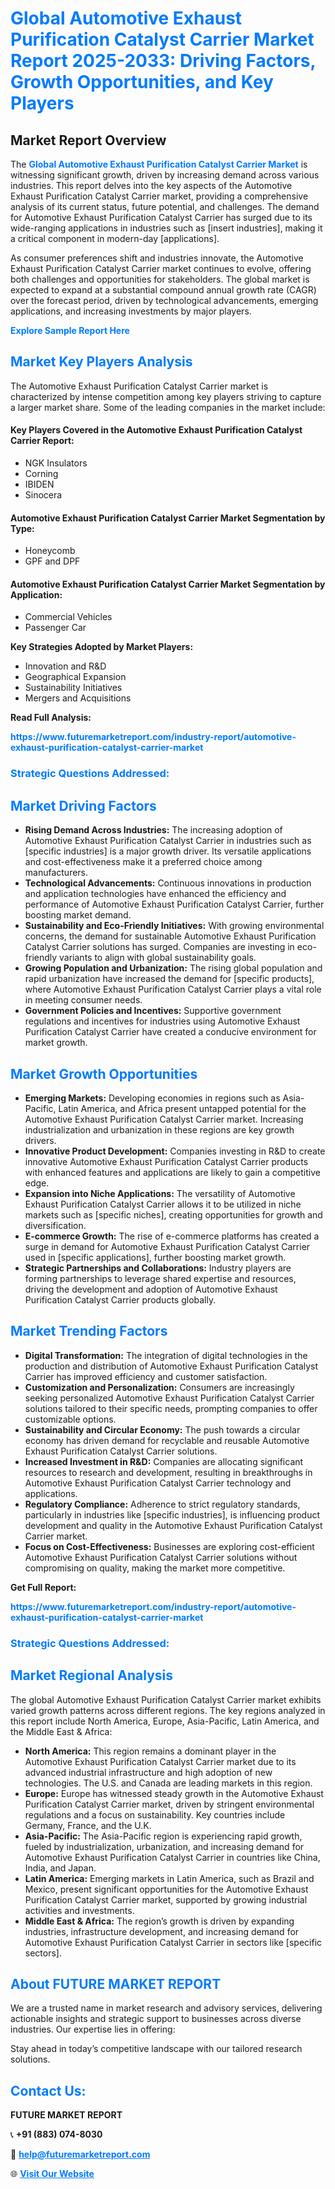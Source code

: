 <h1 style="color: #007BFF;">Global Automotive Exhaust Purification Catalyst Carrier Market Report 2025-2033: Driving Factors, Growth Opportunities, and Key Players</h1>

<section id="overview">
<h2>Market Report Overview</h2>
<p>The <a href="https://www.futuremarketreport.com/industry-report/automotive-exhaust-purification-catalyst-carrier-market" style="color: #007BFF; text-decoration: none;"><strong>Global Automotive Exhaust Purification Catalyst Carrier Market</strong></a> is witnessing significant growth, driven by increasing demand across various industries. This report delves into the key aspects of the Automotive Exhaust Purification Catalyst Carrier market, providing a comprehensive analysis of its current status, future potential, and challenges. The demand for Automotive Exhaust Purification Catalyst Carrier has surged due to its wide-ranging applications in industries such as [insert industries], making it a critical component in modern-day [applications].</p>
<p>As consumer preferences shift and industries innovate, the Automotive Exhaust Purification Catalyst Carrier market continues to evolve, offering both challenges and opportunities for stakeholders. The global market is expected to expand at a substantial compound annual growth rate (CAGR) over the forecast period, driven by technological advancements, emerging applications, and increasing investments by major players.</p>
</section>

<section id="overview">
<p><a href="https://www.futuremarketreport.com/request-sample/reportId=45557" style="color: #007BFF; text-decoration: none;"><strong>Explore Sample Report Here</strong></a></p>
</section>

<section id="key-players">
<h2 style="color: #007BFF;">Market Key Players Analysis</h2>
<p>The Automotive Exhaust Purification Catalyst Carrier market is characterized by intense competition among key players striving to capture a larger market share. Some of the leading companies in the market include:</p>
<h4>Key Players Covered in the Automotive Exhaust Purification Catalyst Carrier Report:</h4>
<ul><li>NGK Insulators</li><li>Corning</li><li>IBIDEN</li><li>Sinocera</li></ul>
<h4>Automotive Exhaust Purification Catalyst Carrier Market Segmentation by Type:</h4>
<ul><li>Honeycomb</li><li>GPF and DPF</li></ul>

<h4>Automotive Exhaust Purification Catalyst Carrier Market Segmentation by Application:</h4>
<ul><li>Commercial Vehicles</li><li>Passenger Car</li></ul>
<p><strong>Key Strategies Adopted by Market Players:</strong></p>
<ul>
<li>Innovation and R&D</li>
<li>Geographical Expansion</li>
<li>Sustainability Initiatives</li>
<li>Mergers and Acquisitions</li>
</ul>
</section>

<section>
<p><strong>Read Full Analysis: </strong></p><a href="https://www.futuremarketreport.com/industry-report/automotive-exhaust-purification-catalyst-carrier-market" style="color: #007BFF; text-decoration: none;"><strong>https://www.futuremarketreport.com/industry-report/automotive-exhaust-purification-catalyst-carrier-market</strong></a>
<h3 style="color: #007BFF;">Strategic Questions Addressed:</h3>
</section>

<section id="driving-factors">
<h2 style="color: #007BFF;">Market Driving Factors</h2>
<ul>
<li><strong>Rising Demand Across Industries:</strong> The increasing adoption of Automotive Exhaust Purification Catalyst Carrier in industries such as [specific industries] is a major growth driver. Its versatile applications and cost-effectiveness make it a preferred choice among manufacturers.</li>
<li><strong>Technological Advancements:</strong> Continuous innovations in production and application technologies have enhanced the efficiency and performance of Automotive Exhaust Purification Catalyst Carrier, further boosting market demand.</li>
<li><strong>Sustainability and Eco-Friendly Initiatives:</strong> With growing environmental concerns, the demand for sustainable Automotive Exhaust Purification Catalyst Carrier solutions has surged. Companies are investing in eco-friendly variants to align with global sustainability goals.</li>
<li><strong>Growing Population and Urbanization:</strong> The rising global population and rapid urbanization have increased the demand for [specific products], where Automotive Exhaust Purification Catalyst Carrier plays a vital role in meeting consumer needs.</li>
<li><strong>Government Policies and Incentives:</strong> Supportive government regulations and incentives for industries using Automotive Exhaust Purification Catalyst Carrier have created a conducive environment for market growth.</li>
</ul>
</section>

<section id="growth-opportunities">
<h2 style="color: #007BFF;">Market Growth Opportunities</h2>
<ul>
<li><strong>Emerging Markets:</strong> Developing economies in regions such as Asia-Pacific, Latin America, and Africa present untapped potential for the Automotive Exhaust Purification Catalyst Carrier market. Increasing industrialization and urbanization in these regions are key growth drivers.</li>
<li><strong>Innovative Product Development:</strong> Companies investing in R&D to create innovative Automotive Exhaust Purification Catalyst Carrier products with enhanced features and applications are likely to gain a competitive edge.</li>
<li><strong>Expansion into Niche Applications:</strong> The versatility of Automotive Exhaust Purification Catalyst Carrier allows it to be utilized in niche markets such as [specific niches], creating opportunities for growth and diversification.</li>
<li><strong>E-commerce Growth:</strong> The rise of e-commerce platforms has created a surge in demand for Automotive Exhaust Purification Catalyst Carrier used in [specific applications], further boosting market growth.</li>
<li><strong>Strategic Partnerships and Collaborations:</strong> Industry players are forming partnerships to leverage shared expertise and resources, driving the development and adoption of Automotive Exhaust Purification Catalyst Carrier products globally.</li>
</ul>
</section>

<section id="trending-factors">
<h2 style="color: #007BFF;">Market Trending Factors</h2>
<ul>
<li><strong>Digital Transformation:</strong> The integration of digital technologies in the production and distribution of Automotive Exhaust Purification Catalyst Carrier has improved efficiency and customer satisfaction.</li>
<li><strong>Customization and Personalization:</strong> Consumers are increasingly seeking personalized Automotive Exhaust Purification Catalyst Carrier solutions tailored to their specific needs, prompting companies to offer customizable options.</li>
<li><strong>Sustainability and Circular Economy:</strong> The push towards a circular economy has driven demand for recyclable and reusable Automotive Exhaust Purification Catalyst Carrier solutions.</li>
<li><strong>Increased Investment in R&D:</strong> Companies are allocating significant resources to research and development, resulting in breakthroughs in Automotive Exhaust Purification Catalyst Carrier technology and applications.</li>
<li><strong>Regulatory Compliance:</strong> Adherence to strict regulatory standards, particularly in industries like [specific industries], is influencing product development and quality in the Automotive Exhaust Purification Catalyst Carrier market.</li>
<li><strong>Focus on Cost-Effectiveness:</strong> Businesses are exploring cost-efficient Automotive Exhaust Purification Catalyst Carrier solutions without compromising on quality, making the market more competitive.</li>
</ul>
</section>

<section>
<p><strong>Get Full Report: </strong></p><a href="https://www.futuremarketreport.com/industry-report/automotive-exhaust-purification-catalyst-carrier-market" style="color: #007BFF; text-decoration: none;"><strong>https://www.futuremarketreport.com/industry-report/automotive-exhaust-purification-catalyst-carrier-market</strong></a>
<h3 style="color: #007BFF;">Strategic Questions Addressed:</h3>
</section>


<section id="regional-analysis">
<h2 style="color: #007BFF;">Market Regional Analysis</h2>
<p>The global Automotive Exhaust Purification Catalyst Carrier market exhibits varied growth patterns across different regions. The key regions analyzed in this report include North America, Europe, Asia-Pacific, Latin America, and the Middle East & Africa:</p>
<ul>
<li><strong>North America:</strong> This region remains a dominant player in the Automotive Exhaust Purification Catalyst Carrier market due to its advanced industrial infrastructure and high adoption of new technologies. The U.S. and Canada are leading markets in this region.</li>
<li><strong>Europe:</strong> Europe has witnessed steady growth in the Automotive Exhaust Purification Catalyst Carrier market, driven by stringent environmental regulations and a focus on sustainability. Key countries include Germany, France, and the U.K.</li>
<li><strong>Asia-Pacific:</strong> The Asia-Pacific region is experiencing rapid growth, fueled by industrialization, urbanization, and increasing demand for Automotive Exhaust Purification Catalyst Carrier in countries like China, India, and Japan.</li>
<li><strong>Latin America:</strong> Emerging markets in Latin America, such as Brazil and Mexico, present significant opportunities for the Automotive Exhaust Purification Catalyst Carrier market, supported by growing industrial activities and investments.</li>
<li><strong>Middle East & Africa:</strong> The region’s growth is driven by expanding industries, infrastructure development, and increasing demand for Automotive Exhaust Purification Catalyst Carrier in sectors like [specific sectors].</li>
</ul>
</section>

<footer>
<h2 style="color: #007BFF;">About FUTURE MARKET REPORT</h2>
<p>We are a trusted name in market research and advisory services, delivering actionable insights and strategic support to businesses across diverse industries. Our expertise lies in offering:</p>

<p>Stay ahead in today’s competitive landscape with our tailored research solutions.</p>

<h2 style="color: #007BFF;">Contact Us:</h2>
<p><strong>FUTURE MARKET REPORT</strong></p>
<p>📞 <strong>+91 (883) 074-8030</strong></p>
<p>📧 <strong><a href="mailto:help@futuremarketreport.com" style="color: #007BFF;">help@futuremarketreport.com</a></strong></p>
<p>🌐 <strong><a href="https://www.futuremarketreport.com/" style="color: #007BFF;">Visit Our Website</a></strong></p>
</footer>